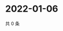 # 2022-01-06

共 0 条

<!-- BEGIN WEIBO -->
<!-- 最后更新时间 Thu Jan 06 2022 23:12:25 GMT+0800 (China Standard Time) -->

<!-- END WEIBO -->
